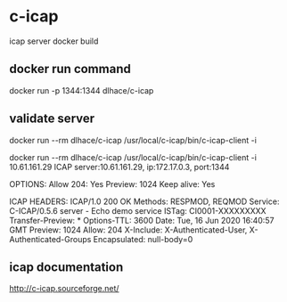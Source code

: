 # c-icap
icap server docker build

## docker run command
docker run -p 1344:1344 dlhace/c-icap

## validate server
docker run --rm dlhace/c-icap /usr/local/c-icap/bin/c-icap-client -i <server ip address>

docker run --rm dlhace/c-icap /usr/local/c-icap/bin/c-icap-client -i 10.61.161.29
ICAP server:10.61.161.29, ip:172.17.0.3, port:1344

OPTIONS:
        Allow 204: Yes
        Preview: 1024
        Keep alive: Yes

ICAP HEADERS:
        ICAP/1.0 200 OK
        Methods: RESPMOD, REQMOD
        Service: C-ICAP/0.5.6 server - Echo demo service
        ISTag: CI0001-XXXXXXXXX
        Transfer-Preview: *
        Options-TTL: 3600
        Date: Tue, 16 Jun 2020 16:40:57 GMT
        Preview: 1024
        Allow: 204
        X-Include: X-Authenticated-User, X-Authenticated-Groups
        Encapsulated: null-body=0


## icap documentation
http://c-icap.sourceforge.net/


